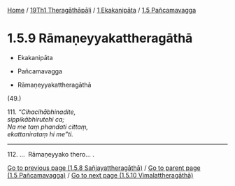 
[Home](/) / [19Th1 Theragāthāpāḷi](../...md) / [1 Ekakanipāta](...md) / [1.5 Pañcamavagga](../19Th1/1/1.5.md)

# 1.5.9 Rāmaṇeyyakattheragāthā

* Ekakanipāta

* Pañcamavagga

* Rāmaṇeyyakattheragāthā

(49.)

111\. _“Cihacihābhinadite,_  
_sippikābhirutehi ca;_  
_Na me taṃ phandati cittaṃ,_  
_ekattanirataṃ hi me”ti._  


---

112\. …  Rāmaṇeyyako thero… .



[Go to previous page (1.5.8 Sañjayattheragāthā)](1.5.8.md) / [Go to parent page (1.5 Pañcamavagga)](../19Th1/1/1.5.md) / [Go to next page (1.5.10 Vimalattheragāthā)](1.5.10.md)


